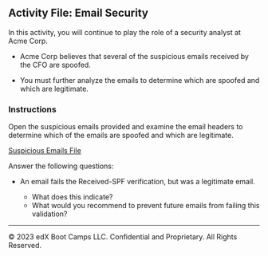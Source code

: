 ## Activity File: Email Security

In this activity, you will continue to play the role of a security analyst at Acme Corp.

- Acme Corp believes that several of the suspicious emails received by the CFO are spoofed.

- You must further analyze the emails to determine which are spoofed and which are legitimate.

### Instructions
   
Open the suspicious emails provided and examine the email headers to determine which of the emails are spoofed and which are legitimate. 

[Suspicious Emails File](../../../Resources/emails.pdf)
  
Answer the following questions:

-    An email fails the Received-SPF verification, but was a legitimate email.
    
      - What does this indicate?
     -  What would you recommend to prevent future emails from failing this validation?
---
© 2023 edX Boot Camps LLC. Confidential and Proprietary. All Rights Reserved.